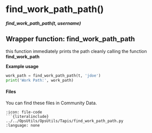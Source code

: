 # find_work_path_path()
***find_work_path_path(t, username)***

## Wrapper function: find_work_path_path
this function immediately prints the path cleanly calling the function **find_work_path**


**Example usage**

```python
work_path = find_work_path_path(t, 'jdoe')
print('Work Path:', work_path)
```

#### Files
You can find these files in Community Data.

```{dropdown} find_work_path_path.py
:icon: file-code
```{literalinclude} ../../OpsUtils/OpsUtils/Tapis/find_work_path_path.py
:language: none
```
